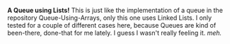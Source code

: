<b>A Queue using Lists!</b>
This is just like the implementation of a queue in the repository Queue-Using-Arrays, only this one uses Linked Lists. I only tested for a couple of different cases here, because Queues are kind of been-there, done-that for me lately. I guess I wasn't really feeling it. *meh.*